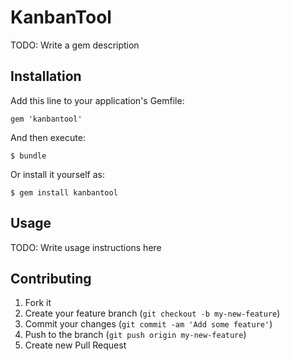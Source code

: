 # KanbanTool

TODO: Write a gem description

## Installation

Add this line to your application's Gemfile:

    gem 'kanbantool'

And then execute:

    $ bundle

Or install it yourself as:

    $ gem install kanbantool

## Usage

TODO: Write usage instructions here

## Contributing

1. Fork it
2. Create your feature branch (`git checkout -b my-new-feature`)
3. Commit your changes (`git commit -am 'Add some feature'`)
4. Push to the branch (`git push origin my-new-feature`)
5. Create new Pull Request
